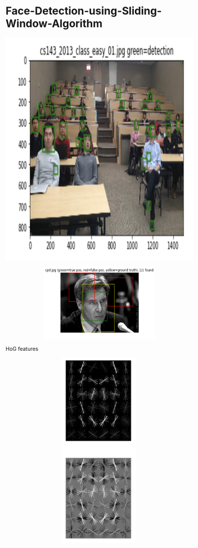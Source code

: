 # Face-Detection-using-Sliding-Window-Algorithm


<p align="center">
  <img src="https://github.com/priyatejankar/Face-Detection-using-Sliding-Window/blob/master/html/class2013_.jpg" width=1000 height=600>
</p>


<p align="center">
  <img src="https://github.com/priyatejankar/Face-Detection-using-Sliding-Window/blob/master/html/download%20(4).png" width=300 height=195>
</p>


<p>HoG features</p>
<p align="center">
  <img src="https://github.com/priyatejankar/Face-Detection-using-Sliding-Window/blob/master/html/hog.jpg" width=200 height=500>
</p>



